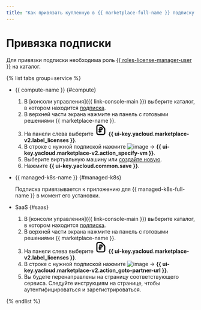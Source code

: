 ```yaml
---
title: "Как привязать купленную в {{ marketplace-full-name }} подписку к ресурсу, приложению или сервису"
---
```


# Привязка подписки

Для привязки подписки необходима роль [{{ roles-license-manager-user }}](../../security/index.md#license-manager-user) на каталог.

{% list tabs group=service %}

- {{ compute-name }} {#compute}

  1. В [консоли управления]({{ link-console-main }}) выберите каталог, в котором находится [подписка](../../concepts/users/subscription.md).
  1. В верхней части экрана нажмите на панель с готовыми решениями {{ marketplace-name }}.
  1. На панели слева выберите ![image](../../../_assets/console-icons/file-ruble.svg) **{{ ui-key.yacloud.marketplace-v2.label_licenses }}**.
  1. В строке с нужной подпиской нажмите ![image](../../../_assets/console-icons/ellipsis.svg) → **{{ ui-key.yacloud.marketplace-v2.action_specify-vm }}**.
  1. Выберите виртуальную машину или [создайте новую](../../../compute/operations/images-with-pre-installed-software/create.md).
  1. Нажмите **{{ ui-key.yacloud.common.save }}**.

- {{ managed-k8s-name }} {#managed-k8s}

  Подписка привязывается к приложению для {{ managed-k8s-full-name }} в момент его установки.

- SaaS {#saas}

  1. В [консоли управления]({{ link-console-main }}) выберите каталог, в котором находится [подписка](../../concepts/users/subscription.md).
  1. В верхней части экрана нажмите на панель с готовыми решениями {{ marketplace-name }}.
  1. На панели слева выберите ![image](../../../_assets/console-icons/file-ruble.svg) **{{ ui-key.yacloud.marketplace-v2.label_licenses }}**.
  1. В строке с нужной подпиской нажмите ![image](../../../_assets/console-icons/ellipsis.svg) → **{{ ui-key.yacloud.marketplace-v2.action_goto-partner-url }}**.
  1. Вы будете перенаправлены на страницу соответствующего сервиса. Следуйте инструкциям на странице, чтобы аутентифицироваться и зарегистрироваться.
  
{% endlist %}
